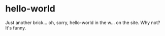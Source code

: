 # hello-world
Just another brick... oh, sorry, hello-world in the w... on the site.
Why not? It's funny.

